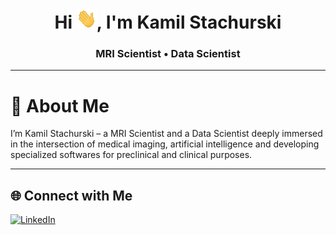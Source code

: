 <h1 align="center">Hi <img src="https://raw.githubusercontent.com/tushev/tushev/main/assets/icons/_hi.gif" width="32" height="32">, I'm Kamil Stachurski</h1>
<h3 align="center">MRI Scientist • Data Scientist</h3>


---

# 💫 About Me

I’m Kamil Stachurski – a MRI Scientist and a Data Scientist deeply immersed in the intersection of medical imaging, artificial intelligence and developing specialized softwares for preclinical and clinical purposes.
  

---

## 🌐 Connect with Me

[![LinkedIn](https://img.shields.io/badge/LinkedIn-%230077B5.svg?logo=linkedin&logoColor=white)](https://www.linkedin.com/in/kamroki/)  


